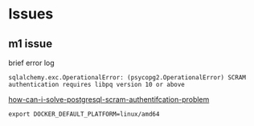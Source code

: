 # Issues

## m1 issue

brief error log

```shell
sqlalchemy.exc.OperationalError: (psycopg2.OperationalError) SCRAM authentication requires libpq version 10 or above
```

[how-can-i-solve-postgresql-scram-authentifcation-problem](https://stackoverflow.com/questions/62807717/how-can-i-solve-postgresql-scram-authentifcation-problem)

```shell
export DOCKER_DEFAULT_PLATFORM=linux/amd64
```
